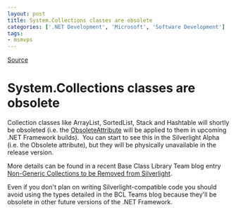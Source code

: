 ```yaml
---
layout: post
title: System.Collections classes are obsolete
categories: ['.NET Development', 'Microsoft', 'Software Development']
tags:
- msmvps
---
```

[Source](http://blogs.msmvps.com/peterritchie/2007/06/26/system-collections-class-are-obsolete/ "Permalink to System.Collections classes are obsolete")

# System.Collections classes are obsolete

Collection classes like ArrayList, SortedList, Stack and Hashtable will shortly be obsoleted (i.e. the [ObsoleteAttribute][1] will be applied to them in upcoming .NET Framework builds).  You can start to see this in the Silverlight Alpha (i.e. the Obsolete attribute), but they will be physically unavailable in the release version.

More details can be found in a recent Base Class Library Team blog entry [Non-Generic Collections to be Removed from Silverlight][2].

Even if you don't plan on writing Silverlight-compatible code you should avoid using the types detailed in the BCL Teams blog because they'll be obsolete in other future versions of the .NET Framework. 

[1]: http://msdn2.microsoft.com/en-us/library/system.obsoleteattribute(VS.80).aspx "O"
[2]: http://blogs.msdn.com/bclteam/archive/2007/06/26/non-generic-collections-to-be-removed-from-silverlight-inbar-gazit.aspx


